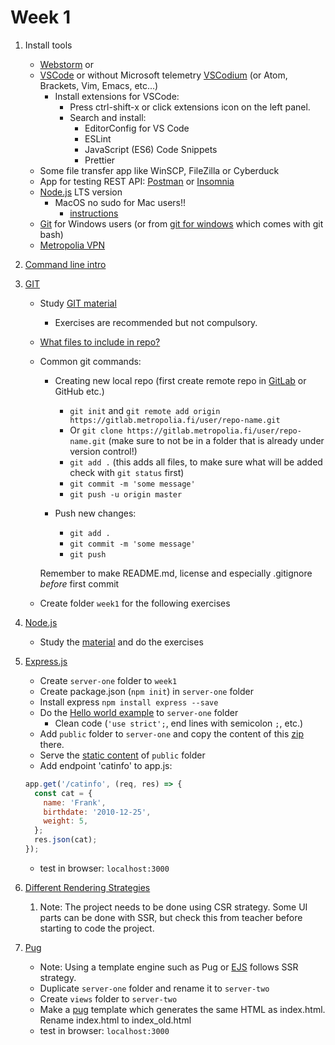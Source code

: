# Week 1
1. Install tools
    * [Webstorm](https://www.jetbrains.com/student/) or
    * [VSCode](https://code.visualstudio.com/) or without Microsoft telemetry [VSCodium](https://vscodium.com/) (or Atom, Brackets, Vim, Emacs, etc...)
       * Install extensions for VSCode:
          * Press ctrl-shift-x or click extensions icon on the left panel.
          * Search and install:
             * EditorConfig for VS Code
             * ESLint
             * JavaScript (ES6) Code Snippets
             * Prettier
    * Some file transfer app like WinSCP, FileZilla or Cyberduck
    * App for testing REST API: [Postman](https://www.postman.com/downloads/) or [Insomnia](https://insomnia.rest/download)
    * [Node.js](https://nodejs.org/en/) LTS version
       * MacOS no sudo for Mac users!!
         - [instructions](https://johnpapa.net/node-and-npm-without-sudo/)
    * [Git](https://git-scm.com/downloads) for Windows users (or from [git for windows](https://gitforwindows.org/) which comes with git bash)
    * [Metropolia VPN](https://wiki.metropolia.fi/pages/viewpage.action?pageId=149652071)

2. [Command line intro](https://guide.freecodecamp.org/linux/the-command-prompt/)
3. [GIT](https://git-scm.com/about)
   * Study [GIT material](https://github.com/mattpe/git-intro/blob/master/git-basics.md)
     * Exercises are recommended but not compulsory.
   * [What files to include in repo?](git.md)
   * Common git commands:
      * Creating new local repo (first create remote repo in [GitLab](https://gitlab.metropolia.fi/) or GitHub etc.)
          * `git init` and `git remote add origin https://gitlab.metropolia.fi/user/repo-name.git`
          * Or `git clone https://gitlab.metropolia.fi/user/repo-name.git` (make sure to not be in a folder that is already under version control!)
          * `git add .` (this adds all files, to make sure what will be added check with `git status` first)
          * `git commit -m 'some message'`
          * `git push -u origin master`

      * Push new changes:
         * `git add .`
         * `git commit -m 'some message'`
         * `git push`

      Remember to make README.md, license and especially .gitignore _before_ first commit
   * Create folder `week1` for the following exercises

4. [Node.js](https://nodejs.org/en/)
   * Study the [material](node.md) and do the exercises

5. [Express.js](https://expressjs.com/)
   * Create `server-one` folder to `week1`
   * Create package.json (`npm init`) in `server-one` folder
   * Install express `npm install express --save`
   * Do the [Hello world example](https://expressjs.com/en/starter/hello-world.html) to `server-one` folder
     * Clean code (`'use strict';`, end lines with semicolon `;`, etc.)
   * Add `public` folder to `server-one` and copy the content of this [zip](public.zip) there.
   * Serve the [static content](https://expressjs.com/en/starter/static-files.html) of `public` folder
   * Add endpoint 'catinfo' to app.js:
   ```javascript
   app.get('/catinfo', (req, res) => {
     const cat = {
       name: 'Frank',
       birthdate: '2010-12-25',
       weight: 5,
     };
     res.json(cat);
   });
   ```
   * test in browser: `localhost:3000`

6. [Different Rendering Strategies](https://blog.alexandrudanpop.dev/posts/fe-jargon-you-should-know-ssg-ssr-csr-vdom-22b0/)
   1. Note: The project needs to be done using CSR strategy. Some UI parts can be done with SSR, but check this from teacher before starting to code the project.
7. [Pug](https://expressjs.com/en/guide/using-template-engines.html)
   * Note: Using a template engine such as Pug or [EJS](https://ejs.co/) follows SSR strategy.
   * Duplicate `server-one` folder and rename it to `server-two`
   * Create `views` folder to `server-two`
   * Make a [pug](https://pugjs.org/api/getting-started.html) template which generates the same HTML as index.html. Rename index.html to index_old.html
   * test in browser: `localhost:3000`
